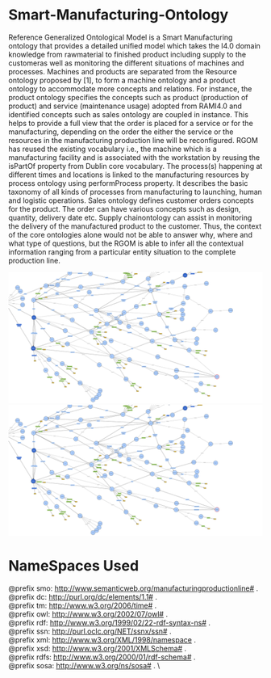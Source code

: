 # Smart-Manufacturing-Ontology

Reference Generalized Ontological Model is a Smart Manufacturing ontology that provides  a  detailed  unified model  which  takes  the  I4.0  domain  knowledge  from  rawmaterial to finished product including supply to the customeras  well  as  monitoring  the  different  situations  of  machines and  processes.  Machines  and  products  are  separated  from the  Resource  ontology proposed by [1],  to  form  a  machine  ontology and a product ontology to accommodate more concepts and relations.  For  instance,  the  product  ontology  specifies  the concepts such as product (production of product) and service (maintenance usage) adopted from RAMI4.0 and identified concepts such as sales ontology are coupled in instance. This helps to provide a full view that the order is placed for a service or for the manufacturing, depending on the order the either the service or the resources in the manufacturing production line  will  be  reconfigured.  RGOM  has  reused  the  existing vocabulary i.e., the machine which is a manufacturing facility and  is  associated  with  the  workstation  by  reusing  the isPartOf property from Dublin core vocabulary. The process(s) happening  at  different  times  and  locations  is  linked  to  the manufacturing resources by process ontology using performProcess property. It describes the basic taxonomy of all kinds of  processes  from  manufacturing  to  launching,  human  and logistic operations. Sales ontology defines customer orders concepts for the product. The order can have various concepts such  as  design,  quantity,  delivery  date  etc.  Supply  chainontology can assist in monitoring the delivery of the manufactured product to the customer. Thus, the context of the core ontologies alone would not be able to answer why, where and what  type  of  questions,  but  the  RGOM  is  able  to  infer  all the contextual information ranging from a particular entity situation  to  the  complete  production  line. 

![Alt text](https://github.com/MuhammadYahta/Smart-Manufacturing-Ontology/blob/main/SMO.owl.svg?sanitize=true)
<img src="https://github.com/MuhammadYahta/Smart-Manufacturing-Ontology/blob/main/SMO.owl.svg?sanitize=true">

# NameSpaces Used

@prefix smo: <http://www.semanticweb.org/manufacturingproductionline#> . \
@prefix dc: <http://purl.org/dc/elements/1.1#> . \
@prefix tm: <http://www.w3.org/2006/time#> . \
@prefix owl: <http://www.w3.org/2002/07/owl#> . \
@prefix rdf: <http://www.w3.org/1999/02/22-rdf-syntax-ns#> . \
@prefix ssn: <http://purl.oclc.org/NET/ssnx/ssn#> . \
@prefix xml: <http://www.w3.org/XML/1998/namespace> . \
@prefix xsd: <http://www.w3.org/2001/XMLSchema#> . \
@prefix rdfs: <http://www.w3.org/2000/01/rdf-schema#> . \
@prefix sosa: <http://www.w3.org/ns/sosa#> . \
